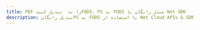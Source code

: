 ---title: PDF را به  تبدیل کنیدFODS، PS به FODS مبدل رایگان یا Net SDKdescription: تبدیل رایگانPS به FODS با استفاده از Net Cloud APIs & SDK همچنین اسناد PDF را در Cloud ایجاد، ویرایش و رندر کنید.---